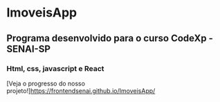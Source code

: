 # ImoveisApp

## Programa desenvolvido para o curso CodeXp - SENAI-SP
### Html, css, javascript e React

[Veja o progresso do nosso projeto!]https://frontendsenai.github.io/ImoveisApp/
